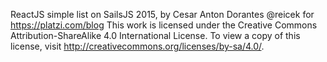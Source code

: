 ReactJS simple list on SailsJS
2015, by Cesar Anton Dorantes @reicek
for https://platzi.com/blog
This work is licensed under the Creative Commons Attribution-ShareAlike 4.0 International License. 
To view a copy of this license, visit http://creativecommons.org/licenses/by-sa/4.0/.
